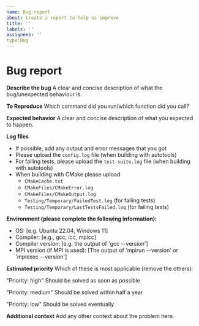 ```yaml
---
name: Bug report
about: Create a report to help us improve
title: ''
labels: ''
assignees: ''
type:Bug
---
```


# Bug report

**Describe the bug**
A clear and concise description of what the bug/unexpected behaviour is.

**To Reproduce**
Which command did you run/which function did you call?

**Expected behavior**
A clear and concise description of what you expected to happen.

**Log files**
- If possible, add any output and error messages that you got
- Please upload the `config.log` file (when building with autotools)
- For failing tests, please upload the `test-suite.log` file (when building with autotools)
- When building with CMake please upload
  - `CMakeCache.txt`
  - `CMakeFiles/CMakeError.log`
  - `CMakeFiles/CMakeOutput.log`
  - `Testing/Temporary/FailedTest.log` (for failing tests)
  - `Testing/Temporary/LastTestsFailed.log` (for failing tests)

**Environment (please complete the following information):**
 - OS: [e.g. Ubuntu 22.04, Windows 11]
 - Compiler: [e.g., gcc, icc, mpicc]
 - Compiler version: [e.g. the output of 'gcc --version']
 - MPI version (if MPI is used): [The output of 'mpirun --version' or 'mpiexec --version']
 
**Estimated priority**
Which of these is most applicable (remove the others):

"Priority: high"  Should be solved as soon as possible 

"Priority: medium"  Should be solved within half a year 

"Priority: low" Should be solved eventually

**Additional context**
Add any other context about the problem here.
